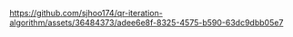 
https://github.com/sjhoo174/qr-iteration-algorithm/assets/36484373/adee6e8f-8325-4575-b590-63dc9dbb05e7




